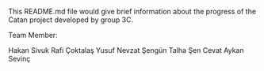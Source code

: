 This README.md file would give brief information about the progress of the Catan project developed by group 3C.

Team Member:

Hakan Sivuk
Rafi Çoktalaş
Yusuf Nevzat Şengün
Talha Şen
Cevat Aykan Sevinç
